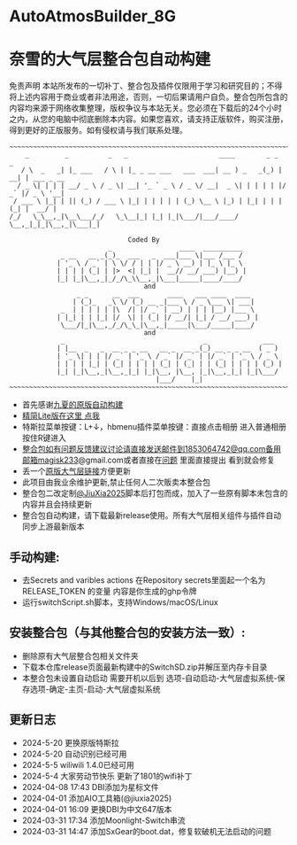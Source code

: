 # AutoAtmosBuilder_8G
# 奈雪的大气层整合包自动构建
免责声明
本站所发布的一切补丁、整合包及插件仅限用于学习和研究目的；不得将上述内容用于商业或者非法用途，否则，一切后果请用户自负。整合包所包含的内容均来源于网络收集整理，版权争议与本站无关。您必须在下载后的24个小时之内，从您的电脑中彻底删除本内容。如果您喜欢，请支持正版软件，购买注册，得到更好的正版服务。如有侵权请与我们联系处理。
```
~~~~~~~~~~~~~~~~~~~~~~~~~~~~~~~~~~~~~~~~~~~~~~~~~~~~~~~~~~~~~~~~~~~~~~~~~~~~~~~~~~~~~~~~~~~~~~~~~~~~~~~~~~~~~
    _         _          _   _                       ____        _ _     _           
   / \  _   _| |_ ___   / \ | |_ _ __ ___   ___  ___| __ ) _   _(_) | __| | ___ _ __ 
  / _ \| | | | __/ _ \ / _ \| __| '_ ` _ \ / _ \/ __|  _ \| | | | | |/ _` |/ _ \ '__|
 / ___ \ |_| | || (_) / ___ \ |_| | | | | | (_) \__ \ |_) | |_| | | | (_| |  __/ |   
/_/   \_\__,_|\__\___/_/   \_\__|_| |_| |_|\___/|___/____/ \__,_|_|_|\__,_|\___|_|   
                                                                                     
                              Coded By
                         _                 ____  __________ 
             _ __   __ _(_)_  ___   _  ___|___ \|___ /___ / 
            | '_ \ / _` | \ \/ / | | |/ _ \ __) | |_ \ |_ \ 
            | | | | (_| | |>  <| |_| |  __// __/ ___) |__) |
            |_| |_|\__,_|_/_/\_\\__,_|\___|_____|____/____/ 
                                  and
                 _ _      __  ___       ____   ___ ____  ____  
                | (_)_   _\ \/ (_) __ _|___ \ / _ \___ \| ___| 
             _  | | | | | |\  /| |/ _` | __) | | | |__) |___ \ 
            | |_| | | |_| |/  \| | (_| |/ __/| |_| / __/ ___) |
             \___/|_|\__,_/_/\_\_|\__,_|_____|\___/_____|____/ 
                                  and
             _                                   _              ___  
            | |__  _   _  __ _ _ __   __ _  __ _(_) __ _ _ __  ( _ ) 
            | '_ \| | | |/ _` | '_ \ / _` |/ _` | |/ _` | '_ \ / _ \ 
            | | | | |_| | (_| | | | | (_| | (_| | | (_| | | | | (_) |
            |_| |_|\__,_|\__,_|_| |_|\__, |\__, |_|\__,_|_| |_|\___/ 
                                     |___/    |_|                                                   
~~~~~~~~~~~~~~~~~~~~~~~~~~~~~~~~~~~~~~~~~~~~~~~~~~~~~~~~~~~~~~~~~~~~~~~~~~~~~~~~~~~~~~~~~~~~~~~~~~~~~~~~~~~~~~
```
- 首先感谢[九夏的原版自动构建](https://github.com/JiuXia2025/SwitchScript)
- [精简Lite版在这里 点我](https://github.com/naixue233/AutoAtmosBuilder_Lite)
- 特斯拉菜单按键：L+↓，hbmenu插件菜单按键：直接点击相册 进入普通相册按住R键进入
- 整合包如有问题反馈建议讨论请直接发送邮件到1853064742@qq.com备用邮箱magisk233@gmail.com或者直接在[问题](https://github.com/naixue233/AutoAtmosBuilder/issues) 里面直接提出 看到就会修复
- 丢一个[原版大气层链接](https://github.com/Atmosphere-NX/Atmosphere)方便更新
- 此项目由我业余维护更新,禁止任何人二次贩卖本整合包
- 整合包二改定制[@JiuXia2025](https://github.com/JiuXia2025/)脚本后打包而成，加入了一些原有脚本未包含的内容并且会持续更新
- 整合包自动构建，请下载最新release使用。所有大气层相关组件与插件自动同步上游最新版本
## 手动构建:
- 去Secrets and varibles actions 在​Repository secrets里面起一个名为RELEASE_TOKEN 的变量 内容是你生成的ghp令牌
- 运行switchScript.sh脚本，支持Windows/macOS/Linux
## 安装整合包（与其他整合包的安装方法一致）:
- 删除原有大气层整合包相关文件夹
- 下载本仓库release页面最新构建中的SwitchSD.zip并解压至内存卡目录
- 本整合包未设置自动启动 需要开机以后到 选项-自动启动-大气层虚拟系统-保存选项-确定-主页-启动-大气层虚拟系统
## 更新日志
- 2024-5-20 更换原版特斯拉
- 2024-5-20 自动识别已经可用
- 2024-5-5 wiliwili 1.4.0已经可用
- 2024-5-4 大家劳动节快乐 更新了1801的wifi补丁
- 2024-04-08 17:43 DBI添加为星标文件
- 2024-04-01 添加AIO工具箱(@jiuxia2025)
- 2024-04-01 16:09 更换DBI为中文647版本
- 2024-03-31 17:34 添加Moonlight-Switch串流
- 2024-03-31 14:47 添加SxGear的boot.dat，修复软破机无法启动的问题
